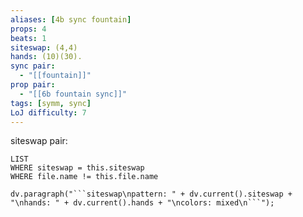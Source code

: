 ```yaml
---
aliases: [4b sync fountain]
props: 4
beats: 1
siteswap: (4,4)
hands: (10)(30).
sync pair:
  - "[[fountain]]"
prop pair:
  - "[[6b fountain sync]]"
tags: [symm, sync]
LoJ difficulty: 7
---
```


siteswap pair:
```dataview
LIST
WHERE siteswap = this.siteswap
WHERE file.name != this.file.name
```
```dataviewjs
dv.paragraph("```siteswap\npattern: " + dv.current().siteswap + "\nhands: " + dv.current().hands + "\ncolors: mixed\n```");
```

